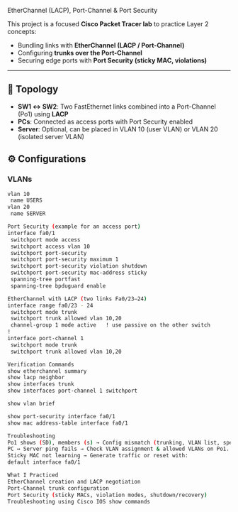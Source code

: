 EtherChannel (LACP), Port-Channel & Port Security

This project is a focused **Cisco Packet Tracer lab** to practice Layer 2 concepts:
- Bundling links with **EtherChannel (LACP / Port-Channel)**
- Configuring **trunks over the Port-Channel**
- Securing edge ports with **Port Security (sticky MAC, violations)**

---

## 📌 Topology

- **SW1 ↔ SW2**: Two FastEthernet links combined into a Port-Channel (Po1) using **LACP**  
- **PCs**: Connected as access ports with Port Security enabled  
- **Server**: Optional, can be placed in VLAN 10 (user VLAN) or VLAN 20 (isolated server VLAN)


## ⚙️ Configurations

### VLANs
```bash
vlan 10
 name USERS
vlan 20
 name SERVER

Port Security (example for an access port)
interface fa0/1
 switchport mode access
 switchport access vlan 10
 switchport port-security
 switchport port-security maximum 1
 switchport port-security violation shutdown
 switchport port-security mac-address sticky
 spanning-tree portfast
 spanning-tree bpduguard enable

EtherChannel with LACP (two links Fa0/23–24)
interface range fa0/23 - 24
 switchport mode trunk
 switchport trunk allowed vlan 10,20
 channel-group 1 mode active   ! use passive on the other switch
!
interface port-channel 1
 switchport mode trunk
 switchport trunk allowed vlan 10,20

Verification Commands
show etherchannel summary
show lacp neighbor
show interfaces trunk
show interfaces port-channel 1 switchport

show vlan brief

show port-security interface fa0/1
show mac address-table interface fa0/1

Troubleshooting
Po1 shows (SD), members (s) → Config mismatch (trunking, VLAN list, speed/duplex).
PC ↔ Server ping fails → Check VLAN assignment & allowed VLANs on Po1.
Sticky MAC not learning → Generate traffic or reset with:
default interface fa0/1

What I Practiced
EtherChannel creation and LACP negotiation
Port-Channel trunk configuration
Port Security (sticky MACs, violation modes, shutdown/recovery)
Troubleshooting using Cisco IOS show commands
